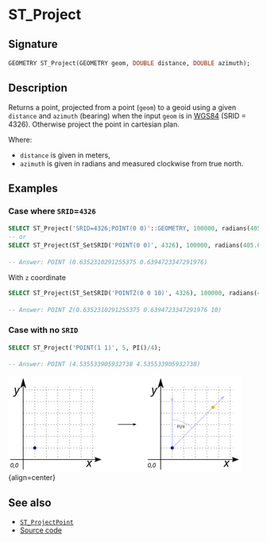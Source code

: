 # ST_Project

## Signature

```sql
GEOMETRY ST_Project(GEOMETRY geom, DOUBLE distance, DOUBLE azimuth);
```

## Description

Returns a point, projected from a point (`geom`) to a geoid using a given `distance` and `azimuth` (bearing) when the input `geom` is in [WGS84](https://spatialreference.org/ref/epsg/4326/) (SRID = 4326). Otherwise project the point in cartesian plan.

Where:

* `distance` is given in meters,
* `azimuth` is given in radians and measured clockwise from true north.

## Examples

### Case where `SRID`=`4326`

```sql
SELECT ST_Project('SRID=4326;POINT(0 0)'::GEOMETRY, 100000, radians(405.0));
-- or
SELECT ST_Project(ST_SetSRID('POINT(0 0)', 4326), 100000, radians(405.0));

-- Answer: POINT (0.6352310291255375 0.6394723347291976)
```

With `z` coordinate
```sql
SELECT ST_Project(ST_SetSRID('POINTZ(0 0 10)', 4326), 100000, radians(405.0));

-- Answer: POINT Z(0.6352310291255375 0.6394723347291976 10)
```

### Case with no `SRID`

```sql
SELECT ST_Project('POINT(1 1)', 5, PI()/4);

-- Answer: POINT (4.535533905932738 4.535533905932738)
```

![](./ST_Project_1.png){align=center}



## See also

* [`ST_ProjectPoint`](../ST_ProjectPoint)
* <a href="https://github.com/orbisgis/h2gis/blob/master/h2gis-functions/src/main/java/org/h2gis/functions/spatial/snap/ST_Project.java" target="_blank">Source code</a>
